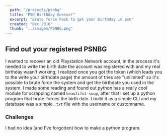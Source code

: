 ```yaml
---
  path: "/projects/psnbg"
  title: "PSN Birthday Guesser"
  excerpt: "Brute force hack to get your birthday in psn"
  created: "Dec 2016"
  thumb: "../images/PSNBG.png"
---
```


## Find out your registered PSNBG
I wanted to recover an old Playstation Network account, in the process it's needed to write the birth date the account was registered with and my real birthday wasn't working, I realized once you got the token (which leads you to the write your birthdate page) the amount of tries are "unlimited" so it's possible to brute force the system and get the birthdate you used in the system.
I made some reading and found out python has a really cool module for scrapping named `beautiful-soup`, after that I set up a python program that brute-forces the birth date.
I build it as a simple CLI and my database was a simple `.txt` file with the username or customname.

### Challenges
I had no idea (and I've forgotten) how to make a python program.
